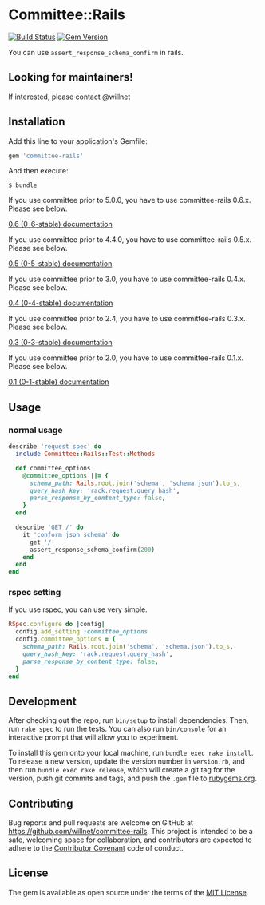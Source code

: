 # Committee::Rails

[![Build Status](https://github.com/willnet/committee-rails/actions/workflows/test.yml/badge.svg)](https://github.com/willnet/committee-rails/actions/workflows/test.yml)
[![Gem Version](https://badge.fury.io/rb/committee-rails.svg)](https://badge.fury.io/rb/committee-rails)

You can use `assert_response_schema_confirm` in rails.

## Looking for maintainers!

If interested, please contact @willnet

## Installation

Add this line to your application's Gemfile:

```ruby
gem 'committee-rails'
```

And then execute:

    $ bundle

If you use committee prior to 5.0.0, you have to use committee-rails 0.6.x. Please see below.

[0.6 (0-6-stable) documentation](https://github.com/willnet/committee-rails/tree/0-6-stable)

If you use committee prior to 4.4.0, you have to use committee-rails 0.5.x. Please see below.

[0.5 (0-5-stable) documentation](https://github.com/willnet/committee-rails/tree/0-5-stable)

If you use committee prior to 3.0, you have to use committee-rails 0.4.x. Please see below.

[0.4 (0-4-stable) documentation](https://github.com/willnet/committee-rails/tree/0-4-stable)

If you use committee prior to 2.4, you have to use committee-rails 0.3.x. Please see below.

[0.3 (0-3-stable) documentation](https://github.com/willnet/committee-rails/tree/0-3-stable)

If you use committee prior to 2.0, you have to use committee-rails 0.1.x. Please see below.

[0.1 (0-1-stable) documentation](https://github.com/willnet/committee-rails/tree/0-1-stable)

## Usage

### normal usage

```ruby
describe 'request spec' do
  include Committee::Rails::Test::Methods

  def committee_options
    @committee_options ||= {
      schema_path: Rails.root.join('schema', 'schema.json').to_s,
      query_hash_key: 'rack.request.query_hash',
      parse_response_by_content_type: false,
    }
  end

  describe 'GET /' do
    it 'conform json schema' do
      get '/'
      assert_response_schema_confirm(200)
    end
  end
end
```

### rspec setting
If you use rspec, you can use very simple.

```ruby
RSpec.configure do |config|
  config.add_setting :committee_options
  config.committee_options = {
    schema_path: Rails.root.join('schema', 'schema.json').to_s,
    query_hash_key: 'rack.request.query_hash',
    parse_response_by_content_type: false,
  }
end
```

## Development

After checking out the repo, run `bin/setup` to install dependencies. Then, run `rake spec` to run the tests. You can also run `bin/console` for an interactive prompt that will allow you to experiment.

To install this gem onto your local machine, run `bundle exec rake install`. To release a new version, update the version number in `version.rb`, and then run `bundle exec rake release`, which will create a git tag for the version, push git commits and tags, and push the `.gem` file to [rubygems.org](https://rubygems.org).

## Contributing

Bug reports and pull requests are welcome on GitHub at https://github.com/willnet/committee-rails. This project is intended to be a safe, welcoming space for collaboration, and contributors are expected to adhere to the [Contributor Covenant](http://contributor-covenant.org) code of conduct.


## License

The gem is available as open source under the terms of the [MIT License](http://opensource.org/licenses/MIT).

